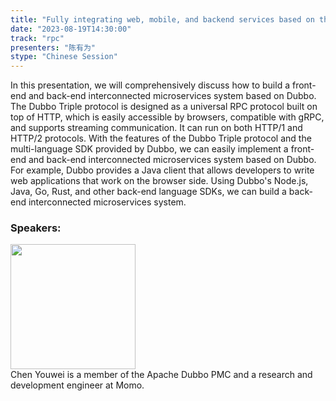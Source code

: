 ```yaml
---
title: "Fully integrating web, mobile, and backend services based on the Triple protocol"
date: "2023-08-19T14:30:00"
track: "rpc"
presenters: "陈有为"
stype: "Chinese Session"
---
```

In this presentation, we will comprehensively discuss how to build a front-end and back-end interconnected microservices system based on Dubbo. The Dubbo Triple protocol is designed as a universal RPC protocol built on top of HTTP, which is easily accessible by browsers, compatible with gRPC, and supports streaming communication. It can run on both HTTP/1 and HTTP/2 protocols. With the features of the Dubbo Triple protocol and the multi-language SDK provided by Dubbo, we can easily implement a front-end and back-end interconnected microservices system based on Dubbo. For example, Dubbo provides a Java client that allows developers to write web applications that work on the browser side. Using Dubbo's Node.js, Java, Go, Rust, and other back-end language SDKs, we can build a back-end interconnected microservices system.
 ### Speakers: 
 <img src="https://img.bagevent.com/resource/20230605/1427009540.jpg" width="200" /><br>Chen Youwei is a member of the Apache Dubbo PMC and a research and development engineer at Momo.
 <br><br>